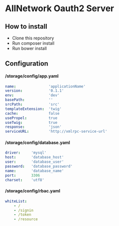 # AllNetwork Oauth2 Server
## How to install
- Clone this repository
- Run composer install
- Run bower install


## Configuration
#### /storage/config/app.yaml
```yaml
name:               'applicationName'
version:            '0.1.1'
env:                'dev'
basePath:           ''
srcPath:            'src'
templateExtension:  'twig'
cache:              false
usePropel:          true
useTwig:            true
response:           'json'
serviceURL:         'http://xmlrpc-service-url'

```

#### /storage/config/database.yaml
```yaml
driver:     'mysql'
host:       'database_host'
user:       'database_user'
password:   'database_password'
name:       'database_name'
port:       3306
charset:    'utf8'

```
#### /storage/config/rbac.yaml
```yaml
whiteList:
    - /
    - /signin
    - /token
    - /resource

```
